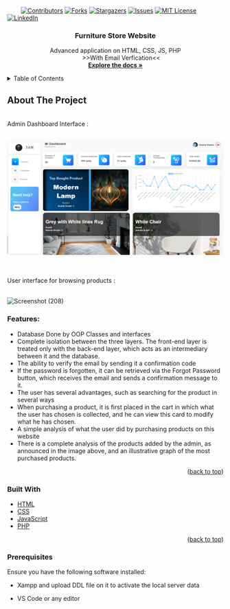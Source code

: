 <!-- PROJECT SHIELDS -->
&nbsp; &nbsp; &nbsp; &nbsp;
[![Contributors][contributors-shield]][contributors-url]
[![Forks][forks-shield]][forks-url]
[![Stargazers][stars-shield]][stars-url]
[![Issues][issues-shield]][issues-url]
[![MIT License][license-shield]][license-url]
[![LinkedIn][linkedin-shield]][linkedin-url]



<!-- PROJECT LOGO -->
<div align="center">
  <h3 align="center">Furniture Store Website</h3>

  <p align="center">
    Advanced application on HTML, CSS, JS, PHP 
    <br/>
    &nbsp; &nbsp; &nbsp; &nbsp;>>With Email Verfication<<
    <br />
    <a href="https://github.com/Arsany-Osama/Furniture-Store-Website/tree/master"><strong>Explore the docs »</strong></a>
  </p>
</div>



<!-- TABLE OF CONTENTS -->
<details>
  <summary>Table of Contents</summary>
  <ol>
    <li>
      <a href="#about-the-project">About The Project</a>
      <ul>
        <li><a href="#built-with">Built With</a></li>
      </ul>
    </li>
    <li>
      <a href="#getting-started">Getting Started</a>
      <ul>
        <li><a href="#prerequisites">Prerequisites</a></li>
      </ul>
    </li>
  </ol>
</details>



<!-- ABOUT THE PROJECT -->

## About The Project
</br>
Admin Dashboard Interface :
</br></br>

![Screenshot (209)](https://github.com/ahmedmohamedbekhit1/Furniture-Store-Website/blob/master/screenshot/4.png)

</br></br>
User interface for browsing products :
</br></br>

![Screenshot (208)](https://github.com/Arsany-Osama/Furniture-Store-Website/assets/160052013/e21f9382-9fec-40a1-a645-b41ab3302ad6)



### Features:
- Database Done by OOP Classes and interfaces
- Complete isolation between the three layers. The front-end layer is treated only with the back-end layer, which acts as an intermediary between it and the database.
- The ability to verify the email by sending it a confirmation code
- If the password is forgotten, it can be retrieved via the Forgot Password button, which receives the email and sends a confirmation message to it.
- The user has several advantages, such as searching for the product in several ways
- When purchasing a product, it is first placed in the cart in which what the user has chosen is collected, and he can view this card to modify what he has chosen.
- A simple analysis of what the user did by purchasing products on this website
- There is a complete analysis of the products added by the admin, as announced in the image above, and an illustrative graph of the most purchased products.
<p align="right">(<a href="#readme-top">back to top</a>)</p>



### Built With

* [HTML](https://developer.mozilla.org/en-US/docs/Web/HTML)
* [CSS](https://developer.mozilla.org/en-US/docs/Web/CSS)
* [JavaScript](https://developer.mozilla.org/en-US/docs/Web/JavaScript)
* [PHP](https://www.php.net/)


<p align="right">(<a href="#readme-top">back to top</a>)</p>

### Prerequisites

Ensure you have the following software installed:
* Xampp and upload DDL file on it to activate the local server data
* VS Code or any editor

  [contributors-shield]: https://img.shields.io/github/contributors/Arsany-Osama/Furniture-Store-Website.svg?style=for-the-badge
[contributors-url]: https://github.com/Arsany-Osama/Furniture-Store-Website/graphs/contributors
[forks-shield]: https://img.shields.io/github/forks/Arsany-Osama/Furniture-Store-Website.svg?style=for-the-badge
[forks-url]: https://github.com/Arsany-Osama/Furniture-Store-Website/network/members
[stars-shield]: https://img.shields.io/github/stars/Arsany-Osama/Furniture-Store-Website.svg?style=for-the-badge
[stars-url]: https://github.com/Arsany-Osama/Furniture-Store-Website/stargazers
[issues-shield]: https://img.shields.io/github/issues/Arsany-Osama/Furniture-Store-Website.svg?style=for-the-badge
[issues-url]: https://github.com/Arsany-Osama/Furniture-Store-Website/issues
[license-shield]: https://img.shields.io/github/license/Arsany-Osama/Furniture-Store-Website.svg?style=for-the-badge
[license-url]: https://github.com/Arsany-Osama/Furniture-Store-Website/blob/master/LICENSE.txt
[linkedin-shield]: https://img.shields.io/badge/-LinkedIn-black.svg?style=for-the-badge&logo=linkedin&colorB=555
[linkedin-url]: https://linkedin.com/in/arsany-osama-446942264
